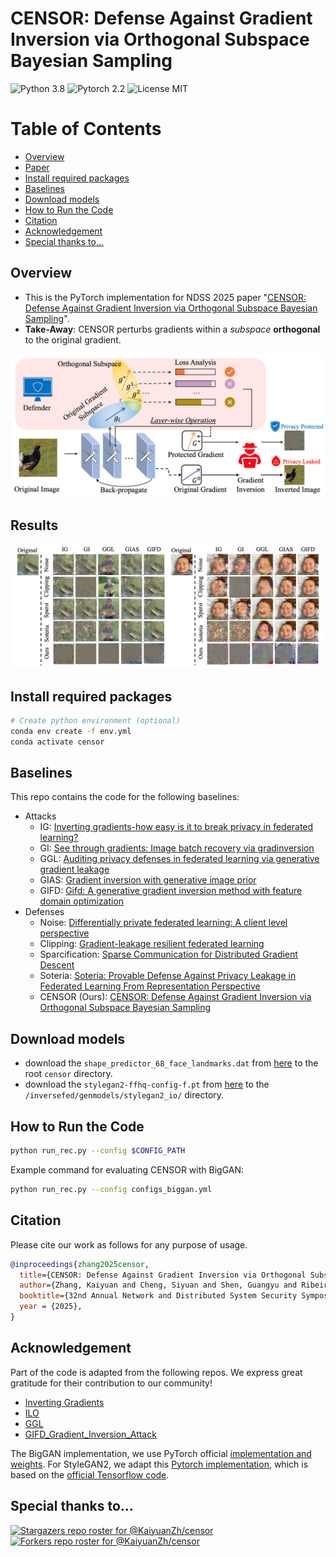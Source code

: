 # CENSOR: Defense Against Gradient Inversion via Orthogonal Subspace Bayesian Sampling
![Python 3.8](https://img.shields.io/badge/python-3.8-DodgerBlue.svg?style=plastic)
![Pytorch 2.2](https://img.shields.io/badge/pytorch-2.2-DodgerBlue.svg?style=plastic)
![License MIT](https://img.shields.io/badge/License-MIT-DodgerBlue.svg?style=plastic)

Table of Contents
=================
- [Overview](#Overview)
- [Paper](https://kaiyuanzhang.com/publications/NDSS25_Censor.pdf)
- [Install required packages](#Install-required-packages)
- [Baselines](#Baselines)
- [Download models](#Download-models)
- [How to Run the Code](#How-to-Run-the-Code)
- [Citation](#Citation)
- [Acknowledgement](#Acknowledgement)
- [Special thanks to...](#Special-thanks-to)

## Overview
- This is the PyTorch implementation for NDSS 2025 paper "[CENSOR: Defense Against Gradient Inversion via Orthogonal Subspace Bayesian Sampling](https://kaiyuanzhang.com/publications/NDSS25_Censor.pdf)".  
- **Take-Away**: CENSOR perturbs gradients within a *subspace* **orthogonal** to the original gradient.

![overview](./figures/overview.png)

## Results
![results](./figures/qualitative.png)

## Install required packages
```bash
# Create python environment (optional)
conda env create -f env.yml
conda activate censor 
```  

## Baselines
This repo contains the code for the following baselines:
- Attacks
  - IG: [Inverting gradients-how easy is it to break privacy in federated learning?](https://proceedings.neurips.cc/paper/2020/hash/c4ede56bbd98819ae6112b20ac6bf145-Abstract.html)
  - GI: [See through gradients: Image batch recovery via gradinversion](https://openaccess.thecvf.com/content/CVPR2021/html/Yin_See_Through_Gradients_Image_Batch_Recovery_via_GradInversion_CVPR_2021_paper.html)
  - GGL: [Auditing privacy defenses in federated learning via generative gradient leakage](https://openaccess.thecvf.com/content/CVPR2022/html/Li_Auditing_Privacy_Defenses_in_Federated_Learning_via_Generative_Gradient_Leakage_CVPR_2022_paper.html)
  - GIAS: [Gradient inversion with generative image prior](https://proceedings.neurips.cc/paper/2021/hash/fa84632d742f2729dc32ce8cb5d49733-Abstract.html)
  - GIFD: [Gifd: A generative gradient inversion method with feature domain optimization](https://openaccess.thecvf.com/content/ICCV2023/html/Fang_GIFD_A_Generative_Gradient_Inversion_Method_with_Feature_Domain_Optimization_ICCV_2023_paper.html)
- Defenses
  - Noise: [Differentially private federated learning: A client level perspective](https://arxiv.org/abs/1712.07557)
  - Clipping: [Gradient-leakage resilient federated learning](https://arxiv.org/abs/2107.01154)
  - Sparcification: [Sparse Communication for Distributed Gradient Descent](https://arxiv.org/abs/1704.05021)
  - Soteria: [Soteria: Provable Defense Against Privacy Leakage in Federated Learning From Representation Perspective](https://openaccess.thecvf.com/content/CVPR2021/html/Sun_Soteria_Provable_Defense_Against_Privacy_Leakage_in_Federated_Learning_From_CVPR_2021_paper.html)
  - CENSOR (Ours): [CENSOR: Defense Against Gradient Inversion via Orthogonal Subspace Bayesian Sampling](https://kaiyuanzhang.com/publications/NDSS25_Censor.pdf)



## Download models
  - download the `shape_predictor_68_face_landmarks.dat` from [here](https://drive.google.com/drive/folders/1B2I-1cXbvoYlMK-dSUsXwSuNo9LhcV1V?usp=sharing) to the root `censor` directory.
  - download the `stylegan2-ffhq-config-f.pt` from [here](https://drive.google.com/drive/folders/1B2I-1cXbvoYlMK-dSUsXwSuNo9LhcV1V?usp=sharing) to the `/inversefed/genmodels/stylegan2_io/` directory.


## How to Run the Code
```bash
python run_rec.py --config $CONFIG_PATH
```

Example command for evaluating CENSOR with BigGAN:
```bash
python run_rec.py --config configs_biggan.yml
```

## Citation
Please cite our work as follows for any purpose of usage.
```bibtex
@inproceedings{zhang2025censor,
  title={CENSOR: Defense Against Gradient Inversion via Orthogonal Subspace Bayesian Sampling},
  author={Zhang, Kaiyuan and Cheng, Siyuan and Shen, Guangyu and Ribeiro, Bruno and An, Shengwei and Chen, Pin-Yu and Zhang, Xiangyu and Li, Ninghui},
  booktitle={32nd Annual Network and Distributed System Security Symposium, {NDSS} 2025},
  year = {2025},
}
```

## Acknowledgement
Part of the code is adapted from the following repos. We express great gratitude for their contribution to our community!
- [Inverting Gradients](https://github.com/JonasGeiping/invertinggradients)  
- [ILO](https://github.com/giannisdaras/ilo)  
- [GGL](https://github.com/zhuohangli/GGL)  
- [GIFD_Gradient_Inversion_Attack](https://github.com/ffhibnese/GIFD_Gradient_Inversion_Attack)

The BigGAN implementation, we use PyTorch official [implementation and weights](https://github.com/rosinality/stylegan2-pytorch). For StyleGAN2, we adapt this [Pytorch implementation](https://github.com/rosinality/stylegan2-pytorch), which is based on the [official Tensorflow code](https://github.com/NVlabs/stylegan2).

## Special thanks to...
[![Stargazers repo roster for @KaiyuanZh/censor](https://reporoster.com/stars/KaiyuanZh/censor)](https://github.com/KaiyuanZh/censor/stargazers)
[![Forkers repo roster for @KaiyuanZh/censor](https://reporoster.com/forks/KaiyuanZh/censor)](https://github.com/KaiyuanZh/censor/network/members)